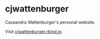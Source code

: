 # cjwattenburger
Cassandra Wattenburger's personal website.

Visit [cjwattenburger.rbind.io](http://cjwattenburger.rbind.io/).
